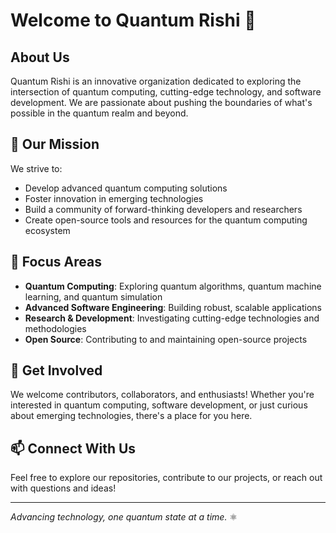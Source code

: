 # Welcome to Quantum Rishi 👋

## About Us

Quantum Rishi is an innovative organization dedicated to exploring the intersection of quantum computing, cutting-edge technology, and software development. We are passionate about pushing the boundaries of what's possible in the quantum realm and beyond.

## 🚀 Our Mission

We strive to:
- Develop advanced quantum computing solutions
- Foster innovation in emerging technologies
- Build a community of forward-thinking developers and researchers
- Create open-source tools and resources for the quantum computing ecosystem

## 🔬 Focus Areas

- **Quantum Computing**: Exploring quantum algorithms, quantum machine learning, and quantum simulation
- **Advanced Software Engineering**: Building robust, scalable applications
- **Research & Development**: Investigating cutting-edge technologies and methodologies
- **Open Source**: Contributing to and maintaining open-source projects

## 🤝 Get Involved

We welcome contributors, collaborators, and enthusiasts! Whether you're interested in quantum computing, software development, or just curious about emerging technologies, there's a place for you here.

## 📫 Connect With Us

Feel free to explore our repositories, contribute to our projects, or reach out with questions and ideas!

---

*Advancing technology, one quantum state at a time.* ⚛️
